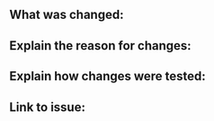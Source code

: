 ## What was changed:

## Explain the reason for changes:

## Explain how changes were tested:

## Link to issue:

